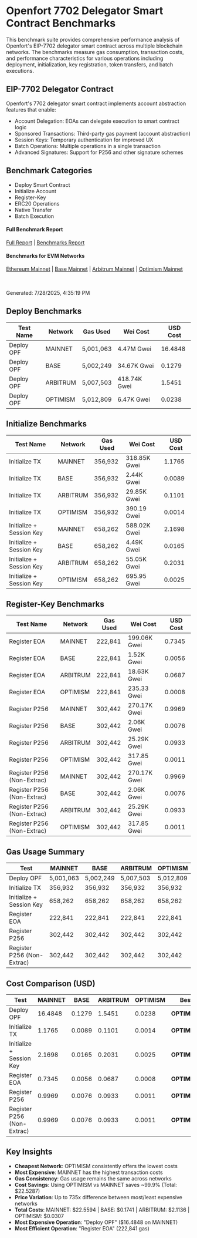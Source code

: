 #  Openfort 7702 Delegator Smart Contract Benchmarks

This benchmark suite provides comprehensive performance analysis of Openfort's EIP-7702 delegator smart contract across multiple blockchain networks. The benchmarks measure gas consumption, transaction costs, and performance characteristics for various operations including deployment, initialization, key registration, token transfers, and batch executions.

## EIP-7702 Delegator Contract
Openfort's 7702 delegator smart contract implements account abstraction features that enable:

- Account Delegation: EOAs can delegate execution to smart contract logic
- Sponsored Transactions: Third-party gas payment (account abstraction)
- Session Keys: Temporary authentication for improved UX
- Batch Operations: Multiple operations in a single transaction
- Advanced Signatures: Support for P256 and other signature schemes

##  Benchmark Categories
- Deploy Smart Contract
- Initialize Account
- Register-Key
- ERC20 Operations
- Native Transfer
- Batch Execution

#### Full Benchmark Report
[Full Report](/test/Output/enhanced-benchmark-report.md) | [Benchmarks Report](/test/Output/benchmark-report.md)

#### Benchmarks for EVM Networks
[Ethereum Mainnet](/test/Output/mainnet-benchmark-report.md) | [Base Mainnet](/test/Output/base-benchmark-report.md) | [Arbitrum Mainnet](/test/Output/arbitrum-benchmark-report.md) | [Optimism Mainnet](/test/Output/optimism-benchmark-report.md)

<br></br>
Generated: 7/28/2025, 4:35:19 PM

## Deploy Benchmarks

| Test Name  | Network  | Gas Used  | Wei Cost     | USD Cost |
| ---------- | -------- | --------- | ------------ | -------- |
| Deploy OPF | MAINNET  | 5,001,063 | 4.47M Gwei   | 16.4848  |
| Deploy OPF | BASE     | 5,002,249 | 34.67K Gwei  | 0.1279   |
| Deploy OPF | ARBITRUM | 5,007,503 | 418.74K Gwei | 1.5451   |
| Deploy OPF | OPTIMISM | 5,012,809 | 6.47K Gwei   | 0.0238   |

## Initialize Benchmarks

| Test Name                | Network  | Gas Used | Wei Cost     | USD Cost |
| ------------------------ | -------- | -------- | ------------ | -------- |
| Initialize TX            | MAINNET  | 356,932  | 318.85K Gwei | 1.1765   |
| Initialize TX            | BASE     | 356,932  | 2.44K Gwei   | 0.0089   |
| Initialize TX            | ARBITRUM | 356,932  | 29.85K Gwei  | 0.1101   |
| Initialize TX            | OPTIMISM | 356,932  | 390.19 Gwei  | 0.0014   |
| Initialize + Session Key | MAINNET  | 658,262  | 588.02K Gwei | 2.1698   |
| Initialize + Session Key | BASE     | 658,262  | 4.49K Gwei   | 0.0165   |
| Initialize + Session Key | ARBITRUM | 658,262  | 55.05K Gwei  | 0.2031   |
| Initialize + Session Key | OPTIMISM | 658,262  | 695.95 Gwei  | 0.0025   |

## Register-Key Benchmarks

| Test Name                  | Network  | Gas Used | Wei Cost     | USD Cost |
| -------------------------- | -------- | -------- | ------------ | -------- |
| Register EOA               | MAINNET  | 222,841  | 199.06K Gwei | 0.7345   |
| Register EOA               | BASE     | 222,841  | 1.52K Gwei   | 0.0056   |
| Register EOA               | ARBITRUM | 222,841  | 18.63K Gwei  | 0.0687   |
| Register EOA               | OPTIMISM | 222,841  | 235.33 Gwei  | 0.0008   |
| Register P256              | MAINNET  | 302,442  | 270.17K Gwei | 0.9969   |
| Register P256              | BASE     | 302,442  | 2.06K Gwei   | 0.0076   |
| Register P256              | ARBITRUM | 302,442  | 25.29K Gwei  | 0.0933   |
| Register P256              | OPTIMISM | 302,442  | 317.85 Gwei  | 0.0011   |
| Register P256 (Non-Extrac) | MAINNET  | 302,442  | 270.17K Gwei | 0.9969   |
| Register P256 (Non-Extrac) | BASE     | 302,442  | 2.06K Gwei   | 0.0076   |
| Register P256 (Non-Extrac) | ARBITRUM | 302,442  | 25.29K Gwei  | 0.0933   |
| Register P256 (Non-Extrac) | OPTIMISM | 302,442  | 317.85 Gwei  | 0.0011   |

## Gas Usage Summary

| Test                       | MAINNET   | BASE      | ARBITRUM  | OPTIMISM  |
| -------------------------- | --------- | --------- | --------- | --------- |
| Deploy OPF                 | 5,001,063 | 5,002,249 | 5,007,503 | 5,012,809 |
| Initialize TX              | 356,932   | 356,932   | 356,932   | 356,932   |
| Initialize + Session Key   | 658,262   | 658,262   | 658,262   | 658,262   |
| Register EOA               | 222,841   | 222,841   | 222,841   | 222,841   |
| Register P256              | 302,442   | 302,442   | 302,442   | 302,442   |
| Register P256 (Non-Extrac) | 302,442   | 302,442   | 302,442   | 302,442   |

## Cost Comparison (USD)

| Test                       | MAINNET | BASE   | ARBITRUM | OPTIMISM |    Best      |
| -------------------------- | ------- | ------ | -------- | -------- | ------------ |
| Deploy OPF                 | 16.4848 | 0.1279 | 1.5451   | 0.0238   | **OPTIMISM** |
| Initialize TX              | 1.1765  | 0.0089 | 0.1101   | 0.0014   | **OPTIMISM** |
| Initialize + Session Key   | 2.1698  | 0.0165 | 0.2031   | 0.0025   | **OPTIMISM** |
| Register EOA               | 0.7345  | 0.0056 | 0.0687   | 0.0008   | **OPTIMISM** |
| Register P256              | 0.9969  | 0.0076 | 0.0933   | 0.0011   | **OPTIMISM** |
| Register P256 (Non-Extrac) | 0.9969  | 0.0076 | 0.0933   | 0.0011   | **OPTIMISM** |

## Key Insights

- **Cheapest Network**: OPTIMISM consistently offers the lowest costs
- **Most Expensive**: MAINNET has the highest transaction costs
- **Gas Consistency**: Gas usage remains the same across networks
- **Cost Savings**: Using OPTIMISM vs MAINNET saves ~99.9% (Total: $22.5287)
- **Price Variation**: Up to 735x difference between most/least expensive networks
- **Total Costs**: MAINNET: $22.5594 | BASE: $0.1741 | ARBITRUM: $2.1136 | OPTIMISM: $0.0307
- **Most Expensive Operation**: "Deploy OPF" ($16.4848 on MAINNET)
- **Most Efficient Operation**: "Register EOA" (222,841 gas)

